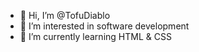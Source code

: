 - 👋 Hi, I’m @TofuDiablo
- 👀 I’m interested in software development
- 🌱 I’m currently learning HTML & CSS

<!---
TofuDiablo/TofuDiablo is a ✨ special ✨ repository because its `README.md` (this file) appears on your GitHub profile.
You can click the Preview link to take a look at your changes.
--->
